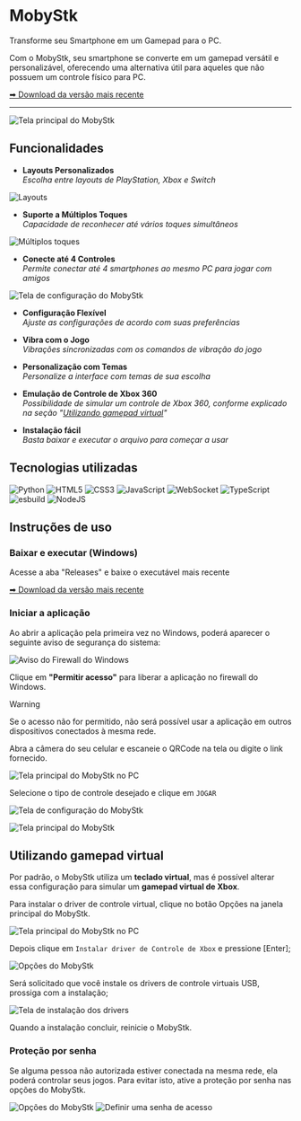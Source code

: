 # MobyStk

Transforme seu Smartphone em um Gamepad para o PC.

Com o MobyStk, seu smartphone se converte em um gamepad versátil e personalizável, oferecendo uma alternativa útil para aqueles que não possuem um controle físico para PC.

[➡ Download da versão mais recente](https://github.com/josejefferson/mobystk/releases/latest)

---

![Tela principal do MobyStk](https://github.com/user-attachments/assets/95917398-72a6-4a6b-9557-b47215788de9)

## Funcionalidades

- **Layouts Personalizados**\
  _Escolha entre layouts de PlayStation, Xbox e Switch_

![Layouts](https://github.com/user-attachments/assets/d4957050-5246-4d98-9619-358c3fa1dc21)

- **Suporte a Múltiplos Toques**\
  _Capacidade de reconhecer até vários toques simultâneos_

![Múltiplos toques](https://github.com/user-attachments/assets/061db11f-904a-49c0-bf28-6bb6f9066319)

- **Conecte até 4 Controles**\
  _Permite conectar até 4 smartphones ao mesmo PC para jogar com amigos_

![Tela de configuração do MobyStk](https://github.com/user-attachments/assets/f5c2e277-7ef3-423b-b173-276b10c8e1fa)

- **Configuração Flexível**\
  _Ajuste as configurações de acordo com suas preferências_

- **Vibra com o Jogo**\
  _Vibrações sincronizadas com os comandos de vibração do jogo_

- **Personalização com Temas**\
  _Personalize a interface com temas de sua escolha_

- **Emulação de Controle de Xbox 360**\
  _Possibilidade de simular um controle de Xbox 360, conforme explicado na seção "[Utilizando gamepad virtual](#utilizando-gamepad-virtual)"_

- **Instalação fácil**\
  _Basta baixar e executar o arquivo para começar a usar_

## Tecnologias utilizadas

![Python](https://img.shields.io/badge/python-3670A0?style=for-the-badge&logo=python&logoColor=ffdd54)
![HTML5](https://img.shields.io/badge/html5-%23E34F26.svg?style=for-the-badge&logo=html5&logoColor=white)
![CSS3](https://img.shields.io/badge/css3-%231572B6.svg?style=for-the-badge&logo=css3&logoColor=white)
![JavaScript](https://img.shields.io/badge/javascript-%23323330.svg?style=for-the-badge&logo=javascript&logoColor=%23F7DF1E)
![WebSocket](https://img.shields.io/badge/WebSocket-black?style=for-the-badge&logo=websocket&badgeColor=010101)
![TypeScript](https://img.shields.io/badge/typescript-%23007ACC.svg?style=for-the-badge&logo=typescript&logoColor=white)
![esbuild](https://img.shields.io/badge/esbuild-%23ffcf00.svg?style=for-the-badge&logoColor=%23ffcf00)
![NodeJS](https://img.shields.io/badge/node.js-6DA55F?style=for-the-badge&logo=node.js&logoColor=white)

## Instruções de uso

### Baixar e executar (Windows)

Acesse a aba "Releases" e baixe o executável mais recente

[➡ Download da versão mais recente](https://github.com/josejefferson/mobystk/releases/latest)

### Iniciar a aplicação

Ao abrir a aplicação pela primeira vez no Windows, poderá aparecer o seguinte aviso de segurança do sistema:

![Aviso do Firewall do Windows](https://github.com/user-attachments/assets/43d5eff3-77ad-4b1b-8924-17676b71b8d1)

Clique em **"Permitir acesso"** para liberar a aplicação no firewall do Windows.

> [!WARNING]
> Se o acesso não for permitido, não será possível usar a aplicação em outros dispositivos conectados à mesma rede.

Abra a câmera do seu celular e escaneie o QRCode na tela ou digite o link fornecido.

![Tela principal do MobyStk no PC](https://github.com/user-attachments/assets/dee94ed9-4167-4f70-9263-245076539d46)

Selecione o tipo de controle desejado e clique em `JOGAR`

![Tela de configuração do MobyStk](https://github.com/user-attachments/assets/f5c2e277-7ef3-423b-b173-276b10c8e1fa)

![Tela principal do MobyStk](https://github.com/user-attachments/assets/95917398-72a6-4a6b-9557-b47215788de9)

## Utilizando gamepad virtual

Por padrão, o MobyStk utiliza um **teclado virtual**, mas é possível alterar essa configuração para simular um **gamepad virtual de Xbox**.

Para instalar o driver de controle virtual, clique no botão Opções na janela principal do MobyStk.

![Tela principal do MobyStk no PC](https://github.com/user-attachments/assets/dee94ed9-4167-4f70-9263-245076539d46)

Depois clique em `Instalar driver de Controle de Xbox` e pressione [Enter];

![Opções do MobyStk](https://github.com/user-attachments/assets/fcb20b16-c51e-44a0-a0f9-5d77a78519ca)

Será solicitado que você instale os drivers de controle virtuais USB, prossiga com a instalação;

![Tela de instalação dos drivers](https://github.com/user-attachments/assets/4e0dbb96-c0d4-46b0-85f4-ff0e78eff84c)

Quando a instalação concluir, reinicie o MobyStk.

### Proteção por senha

Se alguma pessoa não autorizada estiver conectada na mesma rede, ela poderá controlar seus jogos. Para evitar isto, ative a proteção por senha nas opções do MobyStk.

![Opções do MobyStk](https://github.com/user-attachments/assets/32beb85c-203e-4dd8-9d88-fc378a85a263)
![Definir uma senha de acesso](https://github.com/josejefferson/mobystk/assets/52979246/46b22030-71de-40a4-9460-c0afd8856cf2)
